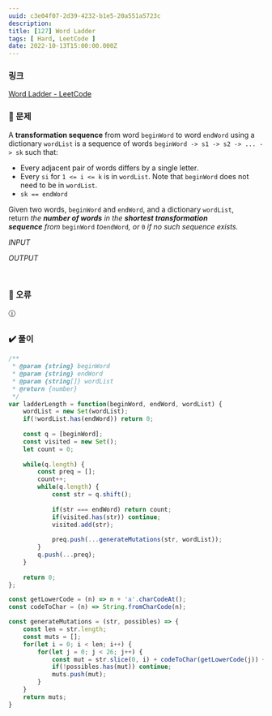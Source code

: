 ```yaml
---
uuid: c3e04f07-2d39-4232-b1e5-20a551a5723c
description: 
title: [127] Word Ladder
tags: [ Hard, LeetCode ]
date: 2022-10-13T15:00:00.000Z
---
```








### 링크

[Word Ladder - LeetCode](https://leetcode.com/problems/word-ladder/)

### 📝 문제

A **transformation sequence** from word `beginWord` to word `endWord` using a dictionary `wordList` is a sequence of words `beginWord -> s1 -> s2 -> ... -> sk` such that:

- Every adjacent pair of words differs by a single letter.
- Every `si` for `1 <= i <= k` is in `wordList`. Note that `beginWord` does not need to be in `wordList`.
- `sk == endWord`

Given two words, `beginWord` and `endWord`, and a dictionary `wordList`, return *the **number of words** in the **shortest transformation sequence** from* `beginWord` *to*`endWord`*, or* `0` *if no such sequence exists.*

*INPUT*

*OUTPUT*

```jsx

```

```jsx

```

### 🚨 오류

<aside>
🕧

</aside>

### ✔️ 풀이

```jsx
/**
 * @param {string} beginWord
 * @param {string} endWord
 * @param {string[]} wordList
 * @return {number}
 */
var ladderLength = function(beginWord, endWord, wordList) {
    wordList = new Set(wordList);
    if(!wordList.has(endWord)) return 0;
    
    const q = [beginWord];
    const visited = new Set();
    let count = 0;
    
    while(q.length) {
        const preq = [];
        count++;
        while(q.length) {
            const str = q.shift();
            
            if(str === endWord) return count;
            if(visited.has(str)) continue;
            visited.add(str);
            
            preq.push(...generateMutations(str, wordList));
        }
        q.push(...preq);
    }
    
    return 0;
};

const getLowerCode = (n) => n + 'a'.charCodeAt();
const codeToChar = (n) => String.fromCharCode(n);

const generateMutations = (str, possibles) => {
    const len = str.length;
    const muts = [];
    for(let i = 0; i < len; i++) {
        for(let j = 0; j < 26; j++) {
            const mut = str.slice(0, i) + codeToChar(getLowerCode(j)) + str.slice(i + 1, len);
            if(!possibles.has(mut)) continue;
            muts.push(mut);
        }
    }
    return muts;
}
```